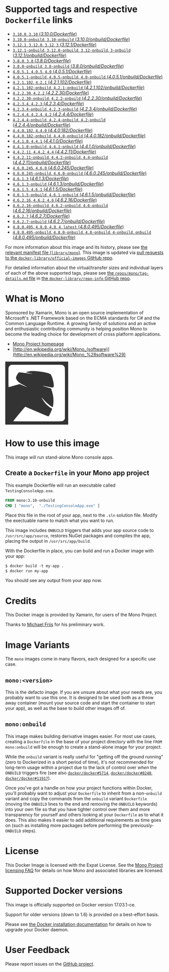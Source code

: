 <!--

********************************************************************************

WARNING:

    DO NOT EDIT "mono/README.md"

    IT IS AUTO-GENERATED

    (from the other files in "mono/" combined with a set of templates)

********************************************************************************

-->

# Supported tags and respective `Dockerfile` links

-	[`3.10.0`, `3.10` (*3.10.0/Dockerfile*)](https://github.com/mono/docker/blob/915b71717dae5448dd2cceeeca084a0690aed8d0/3.10.0/Dockerfile)
-	[`3.10.0-onbuild`, `3.10-onbuild` (*3.10.0/onbuild/Dockerfile*)](https://github.com/mono/docker/blob/66226b17125b72685c2022e4fecaee2716b0fb3a/3.10.0/onbuild/Dockerfile)
-	[`3.12.1`, `3.12.0`, `3.12`, `3` (*3.12.1/Dockerfile*)](https://github.com/mono/docker/blob/810b0cd85839b4b62706935a804fee63d2eb3285/3.12.1/Dockerfile)
-	[`3.12.1-onbuild`, `3.12.0-onbuild`, `3.12-onbuild`, `3-onbuild` (*3.12.1/onbuild/Dockerfile*)](https://github.com/mono/docker/blob/39c80bc024a4797c119c895fda70024fbc14d5b9/3.12.1/onbuild/Dockerfile)
-	[`3.8.0`, `3.8` (*3.8.0/Dockerfile*)](https://github.com/mono/docker/blob/915b71717dae5448dd2cceeeca084a0690aed8d0/3.8.0/Dockerfile)
-	[`3.8.0-onbuild`, `3.8-onbuild` (*3.8.0/onbuild/Dockerfile*)](https://github.com/mono/docker/blob/66226b17125b72685c2022e4fecaee2716b0fb3a/3.8.0/onbuild/Dockerfile)
-	[`4.0.5.1`, `4.0.5`, `4.0` (*4.0.5.1/Dockerfile*)](https://github.com/mono/docker/blob/810b0cd85839b4b62706935a804fee63d2eb3285/4.0.5.1/Dockerfile)
-	[`4.0.5.1-onbuild`, `4.0.5-onbuild`, `4.0-onbuild` (*4.0.5.1/onbuild/Dockerfile*)](https://github.com/mono/docker/blob/39c80bc024a4797c119c895fda70024fbc14d5b9/4.0.5.1/onbuild/Dockerfile)
-	[`4.2.1.102`, `4.2.1` (*4.2.1.102/Dockerfile*)](https://github.com/mono/docker/blob/39c80bc024a4797c119c895fda70024fbc14d5b9/4.2.1.102/Dockerfile)
-	[`4.2.1.102-onbuild`, `4.2.1-onbuild` (*4.2.1.102/onbuild/Dockerfile*)](https://github.com/mono/docker/blob/39c80bc024a4797c119c895fda70024fbc14d5b9/4.2.1.102/onbuild/Dockerfile)
-	[`4.2.2.30`, `4.2.2` (*4.2.2.30/Dockerfile*)](https://github.com/mono/docker/blob/d1aafcdae56ae9ceaf013294d3c74c4183a80281/4.2.2.30/Dockerfile)
-	[`4.2.2.30-onbuild`, `4.2.2-onbuild` (*4.2.2.30/onbuild/Dockerfile*)](https://github.com/mono/docker/blob/d1aafcdae56ae9ceaf013294d3c74c4183a80281/4.2.2.30/onbuild/Dockerfile)
-	[`4.2.3.4`, `4.2.3` (*4.2.3.4/Dockerfile*)](https://github.com/mono/docker/blob/38858eb4bcdfc45e448ce8aae8b38148578f0f94/4.2.3.4/Dockerfile)
-	[`4.2.3.4-onbuild`, `4.2.3-onbuild` (*4.2.3.4/onbuild/Dockerfile*)](https://github.com/mono/docker/blob/38858eb4bcdfc45e448ce8aae8b38148578f0f94/4.2.3.4/onbuild/Dockerfile)
-	[`4.2.4.4`, `4.2.4`, `4.2` (*4.2.4.4/Dockerfile*)](https://github.com/mono/docker/blob/763e13adbe21d4f82aae1caa066a035bd8c6d888/4.2.4.4/Dockerfile)
-	[`4.2.4.4-onbuild`, `4.2.4-onbuild`, `4.2-onbuild` (*4.2.4.4/onbuild/Dockerfile*)](https://github.com/mono/docker/blob/763e13adbe21d4f82aae1caa066a035bd8c6d888/4.2.4.4/onbuild/Dockerfile)
-	[`4.4.0.182`, `4.4.0` (*4.4.0.182/Dockerfile*)](https://github.com/mono/docker/blob/4e1d4cc196b612bcbd8466906815bfaef1f1413e/4.4.0.182/Dockerfile)
-	[`4.4.0.182-onbuild`, `4.4.0-onbuild` (*4.4.0.182/onbuild/Dockerfile*)](https://github.com/mono/docker/blob/09ae976880cd497a7dc9e8c89e8f26a8fcbd3879/4.4.0.182/onbuild/Dockerfile)
-	[`4.4.1.0`, `4.4.1` (*4.4.1.0/Dockerfile*)](https://github.com/mono/docker/blob/4e1d4cc196b612bcbd8466906815bfaef1f1413e/4.4.1.0/Dockerfile)
-	[`4.4.1.0-onbuild`, `4.4.1-onbuild` (*4.4.1.0/onbuild/Dockerfile*)](https://github.com/mono/docker/blob/dc93f0bbd9eeed6d8e0c89604f12991834a2d871/4.4.1.0/onbuild/Dockerfile)
-	[`4.4.2.11`, `4.4.2`, `4.4` (*4.4.2.11/Dockerfile*)](https://github.com/mono/docker/blob/b2efdab5e0ef9ef0b91930956a7f5049ec0e4146/4.4.2.11/Dockerfile)
-	[`4.4.2.11-onbuild`, `4.4.2-onbuild`, `4.4-onbuild` (*4.4.2.11/onbuild/Dockerfile*)](https://github.com/mono/docker/blob/b2efdab5e0ef9ef0b91930956a7f5049ec0e4146/4.4.2.11/onbuild/Dockerfile)
-	[`4.6.0.245`, `4.6.0` (*4.6.0.245/Dockerfile*)](https://github.com/mono/docker/blob/9fdd0e79b4eb3e7e7e818fbd58bd324d4c5ab7e1/4.6.0.245/Dockerfile)
-	[`4.6.0.245-onbuild`, `4.6.0-onbuild` (*4.6.0.245/onbuild/Dockerfile*)](https://github.com/mono/docker/blob/9fdd0e79b4eb3e7e7e818fbd58bd324d4c5ab7e1/4.6.0.245/onbuild/Dockerfile)
-	[`4.6.1.3` (*4.6.1.3/Dockerfile*)](https://github.com/mono/docker/blob/f0f1e0b9f693bd7c58d9623d402c8dc69234bbe1/4.6.1.3/Dockerfile)
-	[`4.6.1.3-onbuild` (*4.6.1.3/onbuild/Dockerfile*)](https://github.com/mono/docker/blob/f0f1e0b9f693bd7c58d9623d402c8dc69234bbe1/4.6.1.3/onbuild/Dockerfile)
-	[`4.6.1.5`, `4.6.1` (*4.6.1.5/Dockerfile*)](https://github.com/mono/docker/blob/8e5f8d9d00f596b838bf8d7d307ddb47f008a691/4.6.1.5/Dockerfile)
-	[`4.6.1.5-onbuild`, `4.6.1-onbuild` (*4.6.1.5/onbuild/Dockerfile*)](https://github.com/mono/docker/blob/8e5f8d9d00f596b838bf8d7d307ddb47f008a691/4.6.1.5/onbuild/Dockerfile)
-	[`4.6.2.16`, `4.6.2`, `4.6` (*4.6.2.16/Dockerfile*)](https://github.com/mono/docker/blob/1db7e68061e2aaf81ed5ac413c217a7fd12c0228/4.6.2.16/Dockerfile)
-	[`4.6.2.16-onbuild`, `4.6.2-onbuild`, `4.6-onbuild` (*4.6.2.16/onbuild/Dockerfile*)](https://github.com/mono/docker/blob/e1b6667f66443a0b768d9681c68bbb1e2f898601/4.6.2.16/onbuild/Dockerfile)
-	[`4.6.2.7` (*4.6.2.7/Dockerfile*)](https://github.com/mono/docker/blob/f370f5daa6344f6006f40e9cb638aef38faa67a0/4.6.2.7/Dockerfile)
-	[`4.6.2.7-onbuild` (*4.6.2.7/onbuild/Dockerfile*)](https://github.com/mono/docker/blob/a41b568af8e26dac60a11432b5bb1c910d44f44a/4.6.2.7/onbuild/Dockerfile)
-	[`4.8.0.495`, `4.8.0`, `4.8`, `4`, `latest` (*4.8.0.495/Dockerfile*)](https://github.com/mono/docker/blob/0dcec42351bdb86248361a5eff6cafbc99a538ce/4.8.0.495/Dockerfile)
-	[`4.8.0.495-onbuild`, `4.8.0-onbuild`, `4.8-onbuild`, `4-onbuild`, `onbuild` (*4.8.0.495/onbuild/Dockerfile*)](https://github.com/mono/docker/blob/0dcec42351bdb86248361a5eff6cafbc99a538ce/4.8.0.495/onbuild/Dockerfile)

For more information about this image and its history, please see [the relevant manifest file (`library/mono`)](https://github.com/docker-library/official-images/blob/master/library/mono). This image is updated via [pull requests to the `docker-library/official-images` GitHub repo](https://github.com/docker-library/official-images/pulls?q=label%3Alibrary%2Fmono).

For detailed information about the virtual/transfer sizes and individual layers of each of the above supported tags, please see [the `repos/mono/tag-details.md` file](https://github.com/docker-library/repo-info/blob/master/repos/mono/tag-details.md) in [the `docker-library/repo-info` GitHub repo](https://github.com/docker-library/repo-info).

# What is Mono

Sponsored by Xamarin, Mono is an open source implementation of Microsoft's .NET Framework based on the ECMA standards for C# and the Common Language Runtime. A growing family of solutions and an active and enthusiastic contributing community is helping position Mono to become the leading choice for development of cross platform applications.

-	[Mono Project homepage](http://www.mono-project.com/)
-	[http://en.wikipedia.org/wiki/Mono_(software)](http://en.wikipedia.org/wiki/Mono_%28software%29)

![logo](https://raw.githubusercontent.com/docker-library/docs/7413e5cdbaae1016411b9fc20950dd913a799e2c/mono/logo.png)

# How to use this image

This image will run stand-alone Mono console apps.

## Create a `Dockerfile` in your Mono app project

This example Dockerfile will run an executable called `TestingConsoleApp.exe`.

```dockerfile
FROM mono:3.10-onbuild
CMD [ "mono",  "./TestingConsoleApp.exe" ]
```

Place this file in the root of your app, next to the `.sln` solution file. Modify the exectuable name to match what you want to run.

This image includes `ONBUILD` triggers that adds your app source code to `/usr/src/app/source`, restores NuGet packages and compiles the app, placing the output in `/usr/src/app/build`.

With the Dockerfile in place, you can build and run a Docker image with your app:

```console
$ docker build -t my-app .
$ docker run my-app
```

You should see any output from your app now.

# Credits

This Docker image is provided by Xamarin, for users of the Mono Project.

Thanks to [Michael Friis](http://friism.com/) for his preliminary work.

# Image Variants

The `mono` images come in many flavors, each designed for a specific use case.

## `mono:<version>`

This is the defacto image. If you are unsure about what your needs are, you probably want to use this one. It is designed to be used both as a throw away container (mount your source code and start the container to start your app), as well as the base to build other images off of.

## `mono:onbuild`

This image makes building derivative images easier. For most use cases, creating a `Dockerfile` in the base of your project directory with the line `FROM mono:onbuild` will be enough to create a stand-alone image for your project.

While the `onbuild` variant is really useful for "getting off the ground running" (zero to Dockerized in a short period of time), it's not recommended for long-term usage within a project due to the lack of control over *when* the `ONBUILD` triggers fire (see also [`docker/docker#5714`](https://github.com/docker/docker/issues/5714), [`docker/docker#8240`](https://github.com/docker/docker/issues/8240), [`docker/docker#11917`](https://github.com/docker/docker/issues/11917)).

Once you've got a handle on how your project functions within Docker, you'll probably want to adjust your `Dockerfile` to inherit from a non-`onbuild` variant and copy the commands from the `onbuild` variant `Dockerfile` (moving the `ONBUILD` lines to the end and removing the `ONBUILD` keywords) into your own file so that you have tighter control over them and more transparency for yourself and others looking at your `Dockerfile` as to what it does. This also makes it easier to add additional requirements as time goes on (such as installing more packages before performing the previously-`ONBUILD` steps).

# License

This Docker Image is licensed with the Expat License. See the [Mono Project licensing FAQ](http://www.mono-project.com/docs/faq/licensing/) for details on how Mono and associated libraries are licensed.

# Supported Docker versions

This image is officially supported on Docker version 17.03.1-ce.

Support for older versions (down to 1.6) is provided on a best-effort basis.

Please see [the Docker installation documentation](https://docs.docker.com/installation/) for details on how to upgrade your Docker daemon.

# User Feedback

Please report issues on the [GitHub project](https://github.com/mono/docker).
